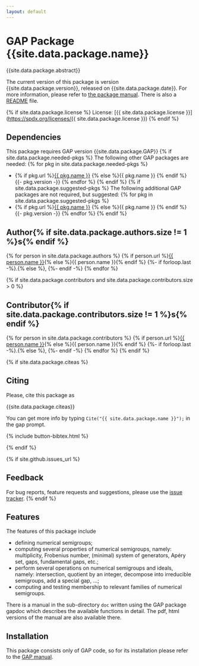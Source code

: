 ```yaml
---
layout: default
---
```


# GAP Package {{site.data.package.name}}

{{site.data.package.abstract}}

The current version of this package is version {{site.data.package.version}}, released on {{site.data.package.date}}.
For more information, please refer to [the package manual]({{site.data.package.doc-html}}).
There is also a [README](README.html) file.

{% if site.data.package.license %}
  License: [{{ site.data.package.license }}](https://spdx.org/licenses/{{ site.data.package.license }})
{% endif %}

## Dependencies

This package requires GAP version {{site.data.package.GAP}}
{% if site.data.package.needed-pkgs %}
The following other GAP packages are needed:
{% for pkg in site.data.package.needed-pkgs %}
- {% if pkg.url %}<a href="{{ pkg.url }}">{{ pkg.name }}</a> {% else %}{{ pkg.name }} {% endif %}
  {{- pkg.version -}}
{% endfor %}
{% endif %}
{% if site.data.package.suggested-pkgs %}
The following additional GAP packages are not required, but suggested:
{% for pkg in site.data.package.suggested-pkgs %}
- {% if pkg.url %}<a href="{{ pkg.url }}">{{ pkg.name }}</a> {% else %}{{ pkg.name }} {% endif %}
  {{- pkg.version -}}
{% endfor %}
{% endif %}


## Author{% if site.data.package.authors.size != 1 %}s{% endif %}
{% for person in site.data.package.authors %}
 {% if person.url %}<a href="{{ person.url }}">{{ person.name }}</a>{% else %}{{ person.name }}{% endif %}
 {%- if forloop.last -%}.{% else %}, {%- endif -%}
{% endfor %}

{% if site.data.package.contributors and site.data.package.contributors.size > 0 %}
## Contributor{% if site.data.package.contributors.size != 1 %}s{% endif %}
 {% for person in site.data.package.contributors %}
  {% if person.url %}<a href="{{ person.url }}">{{ person.name }}</a>{% else %}{{ person.name }}{% endif %}
  {%- if forloop.last -%}.{% else %}, {%- endif -%}
 {% endfor %}
{% endif %}

{% if site.data.package.citeas %}
## Citing

Please, cite this package as

{{site.data.package.citeas}}

You can get more info by typing `Cite("{{ site.data.package.name }}");` in the gap prompt.

{% include button-bibtex.html %}

{% endif %}

{% if site.github.issues_url %}
## Feedback

For bug reports, feature requests and suggestions, please use the
[issue tracker]({{site.github.issues_url}}).
{% endif %}


## Features

The features of this package include

- defining numerical semigroups;
- computing several properties of numerical semigroups, namely: multiplicity, Frobenius number, (minimal) system of generators, Apéry set, gaps, fundamental gaps, etc.;
- perform several operations on numerical semigroups and ideals, namely: intersection, quotient by an integer, decompose into irreducible semigroups, add a special gap, ...;
- computing and testing membership to relevant families of numerical semigroups.

There is a manual in the sub-directory `doc` written using the GAP package
gapdoc which describes the available functions in detail. The pdf, html
versions of the manual are also available there.


## Installation

This package consists only of GAP code, so for its installation please refer to the [GAP manual](https://www.gap-system.org/Manuals/doc/ref/chap76.html#X82473E4B8756C6CD).


